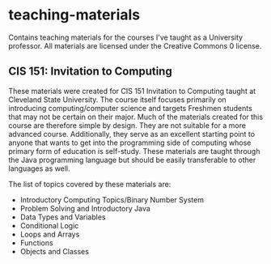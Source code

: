 # teaching-materials
Contains teaching materials for the courses I've taught as a University professor. All materials are licensed under the Creative Commons 0 license.

## CIS 151: Invitation to Computing
These materials were created for CIS 151 Invitation to Computing taught at Cleveland State University. The course itself focuses primarily on introducing computing/computer science and targets Freshmen students that may not be certain on their major. Much of the materials created for this course are therefore simple by design. They are not suitable for a more advanced course. Additionally, they serve as an excellent starting point to anyone that wants to get into the programming side of computing whose primary form of education is self-study. These materials are taught through the Java programming language but should be easily transferable to other languages as well.


The list of topics covered by these materials are:
- Introductory Computing Topics/Binary Number System
- Problem Solving and Introductory Java
- Data Types and Variables
- Conditional Logic
- Loops and Arrays
- Functions
- Objects and Classes

